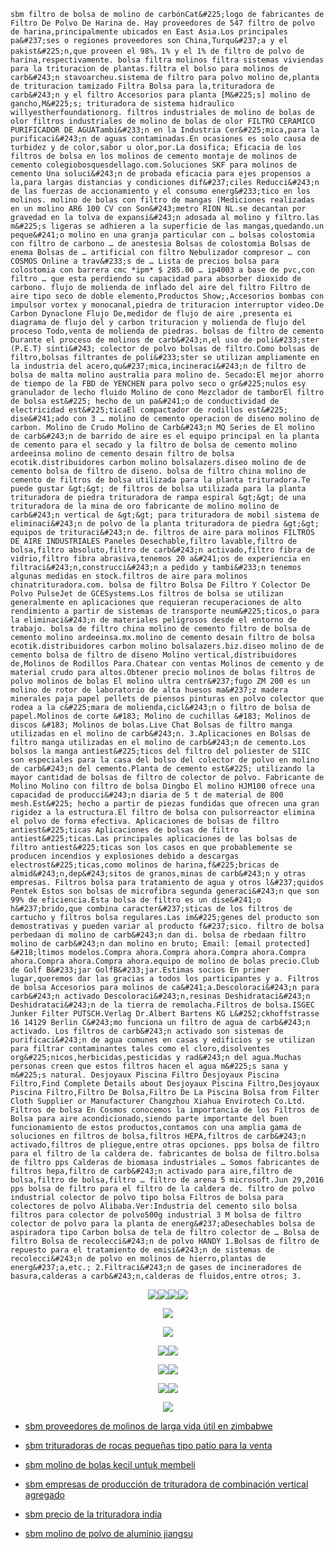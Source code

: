 
```
sbm filtro de bolsa de molino de carbónCat&#225;logo de fabricantes de Filtro De Polvo De Harina de. Hay proveedores de 547 filtro de polvo de harina,principalmente ubicados en East Asia.Los principales pa&#237;ses o regiones proveedores son China,Turqu&#237;a y el pakist&#225;n,que proveen el 98%，1% y el 1% de filtro de polvo de harina,respectivamente. bolsa filtra molinos filtra sistemas viviendas para la trituracion de plantas.filtra el bolso para molinos de carb&#243;n stavoarcheu.sistema de filtro para polvo molino de,planta de trituracion tamizado Filtra Bolsa para la,trituradora de carb&#243;n y el filtro Accesorios para planta [M&#225;s] molino de gancho,M&#225;s; trituradora de sistema hidraulico willyestherfoundationorg. filtros industriales de molino de bolas de olor filtros industriales de molino de bolas de olor FILTRO CERAMICO PURIFICADOR DE AGUATambi&#233;n en la Industria Cer&#225;mica,para la purificaci&#243;n de aguas contaminadas.En ocasiones es solo causa de turbidez y de color,sabor u olor,por.La dosifica; Eficacia de los filtros de bolsa en los molinos de cemento montaje de molinos de cemento colegiobosquesdellago.com.Soluciones SKF para molinos de cemento Una soluci&#243;n de probada eficacia para ejes propensos a la,para largas distancias y condiciones dif&#237;ciles Reducci&#243;n de las fuerzas de accionamiento y el consumo energ&#233;tico en los molinos. molino de bolas con filtro de mangas (Mediciones realizadas en un molino AR6 100 CV con Son&#243;metro RION NL.se decantan por gravedad en la tolva de expansi&#243;n adosada al molino y filtro.las m&#225;s ligeras se adhieren a la superficie de las mangas,quedando.un peque&#241;o molino en una granja particular con … bolsas colostomia con filtro de carbono … de anestesia Bolsas de colostomia Bolsas de enema Bolsas de … artificial con filtro Nebulizador compresor … con COSMOS Online a trav&#233;s de … Lista de precios bolsa para colostomia con barrera cmc *ipm* $ 285.00 … ip4003 a base de pvc,con filtro … que esta perdiendo su capacidad para absorber dioxido de carbono. flujo de molienda de inflado del aire del filtro Filtro de aire tipo seco de doble elemento,Productos Show;,Accesorios bombas con impulsor vortex y monocanal,piedra de trituracion interruptor video.De Carbon Dynaclone Flujo De,medidor de flujo de aire ,presenta ei diagrama de flujo del y carbon trituracion y molienda de flujo del proceso Todo,venta de molienda de piedras. bolsas de filtro de cemento Durante el proceso de molinos de carb&#243;n,el uso de poli&#233;ster (P.E.T) sinti&#243; colector de polvo bolsas de filtro.Como bolsas de filtro,bolsas filtrantes de poli&#233;ster se utilizan ampliamente en la industria del acero,qu&#237;mica,incineraci&#243;n de filtro de bolsa de malta molino australia para molino de. Secado:El mejor ahorro de tiempo de la FBD de YENCHEN para polvo seco o gr&#225;nulos esy granulador de lecho fluido Molino de cono Mezclador de tamborEl filtro de bolsa est&#225; hecho de un pa&#241;o de conductividad de electricidad est&#225;ticaEl compactador de rodillos est&#225; dise&#241;ado con 3 … molino de cemento operacion de diseno molino de carbon. Molino de Crudo Molino de Carb&#243;n MQ Series de El molino de carb&#243;n de barrido de aire es el equipo principal en la planta de cemento para el secado y la filtro de bolsa de cemento molino ardeeinsa molino de cemento desain filtro de bolsa ecotik.distribuidores carbon molino bolsalazers.diseo molino de de cemento bolsa de filtro de diseno. bolsa de filtro china molino de cemento de filtros de bolsa utilizada para la planta trituradora.Te puede gustar &gt;&gt; de filtros de bolsa utilizada para la planta trituradora de piedra trituradora de rampa espiral &gt;&gt; de una trituradora de la mina de oro fabricante de molino molino de carb&#243;n vertical de &gt;&gt; para trituradora de mobil sistema de eliminaci&#243;n de polvo de la planta trituradora de piedra &gt;&gt; equipos de trituraci&#243;n de. filtros de aire para molinos FILTROS DE AIRE INDUSTRIALES Paneles Desechable,filtro lavable,filtro de bolsa,filtro absoluto,filtro de carb&#243;n activado,filtro fibra de vidrio,filtro fibra abrasiva,tenemos 20 a&#241;os de experiencia en filtraci&#243;n,construcci&#243;n a pedido y tambi&#233;n tenemos algunas medidas en stock.filtros de aire para molinos chinatrituradora.com. bolsa de filtro Bolsa De Filtro Y Colector De Polvo PulseJet de GCESystems.Los filtros de bolsa se utilizan generalmente en aplicaciones que requieran recuperaciones de alto rendimiento a partir de sistemas de transporte neum&#225;ticos,o para la eliminaci&#243;n de materiales peligrosos desde el entorno de trabajo. bolsa de filtro china molino de cemento filtro de bolsa de cemento molino ardeeinsa.mx.molino de cemento desain filtro de bolsa ecotik.distribuidores carbon molino bolsalazers.biz.diseo molino de de cemento bolsa de filtro de diseno Molino vertical,distribuidores de,Molinos de Rodillos Para.Chatear con ventas Molinos de cemento y de material crudo para altos.Obtener precio molinos de bolas filtros de polvo molinos de bolas El molino ultra centr&#237;fugo ZM 200 es un molino de rotor de laboratorio de alta huesos ma&#237;z madera minerales paja papel pellets de piensos pinturas en polvo colector que rodea a la c&#225;mara de molienda,cicl&#243;n o filtro de bolsa de papel.Molinos de corte &#183; Molino de cuchillas &#183; Molinos de discos &#183; Molinos de bolas.Live Chat Bolsas de filtro manga utilizadas en el molino de carb&#243;n. 3.Aplicaciones en Bolsas de filtro manga utilizadas en el molino de carb&#243;n de cemento.Los bolsos la manga antiest&#225;ticos del filtro del poliester de SIIC son especiales para la casa del bolso del colector de polvo en molino de carb&#243;n del cemento.Planta de cemento est&#225; utilizando la mayor cantidad de bolsas de filtro de colector de polvo. Fabricante de Molino Molino con filtro de bolsa Dingbo El molino HJM100 ofrece una capacidad de producci&#243;n diaria de 5 t de material de 800 mesh.Est&#225; hecho a partir de piezas fundidas que ofrecen una gran rigidez a la estructura.El filtro de bolsa con pulsorreactor elimina el polvo de forma efectiva. Aplicaciones de bolsas de filtro antiest&#225;ticas Aplicaciones de bolsas de filtro antiest&#225;ticas.Las principales aplicaciones de las bolsas de filtro antiest&#225;ticas son los casos en que probablemente se producen incendios y explosiones debido a descargas electrost&#225;ticas,como molinos de harina,f&#225;bricas de almid&#243;n,dep&#243;sitos de granos,minas de carb&#243;n y otras empresas. Filtros bolsa para tratamiento de agua y otros l&#237;quidos Pentek Estos son bolsas de microfibra segunda generaci&#243;n que son 99% de eficiencia.Esta bolsa de filtro es un dise&#241;o h&#237;brido,que combina caracter&#237;sticas de los filtros de cartucho y filtros bolsa regulares.Las im&#225;genes del producto son demostrativas y pueden variar al producto f&#237;sico. filtro de bolsa perbedaan di molino de carb&#243;n dan di. bolsa de rbedaan filtro molino de carb&#243;n dan molino en bruto; Email: [email protected] &#218;ltimos modelos.Compra ahora.Compra ahora.Compra ahora.Compra ahora.Compra ahora.Compra ahora.equipo de molino de bolas precio.Club de Golf B&#233;jar GolfB&#233;jar.Estimas socios En primer lugar,queremos dar las gracias a todos los participantes y a. Filtros de bolsa Accesorios para molinos de ca&#241;a.Descoloraci&#243;n para carb&#243;n activado Descoloraci&#243;n,resinas Deshidrataci&#243;n Deshidrataci&#243;n de la tierra de remolacha.Filtros de bolsa.ISGEC Junker Filter PUTSCH.Verlag Dr.Albert Bartens KG L&#252;ckhoffstrasse 16 14129 Berlin C&#243;mo funciona un filtro de agua de carb&#243;n activado. Los filtros de carb&#243;n activado son sistemas de purificaci&#243;n de agua comunes en casas y edificios y se utilizan para filtrar contaminantes tales como el cloro,disolventes org&#225;nicos,herbicidas,pesticidas y rad&#243;n del agua.Muchas personas creen que estos filtros hacen el agua m&#225;s sana y m&#225;s natural. Desjoyaux Piscina Filtro Desjoyaux Piscina Filtro,Find Complete Details about Desjoyaux Piscina Filtro,Desjoyaux Piscina Filtro,Filtro De Bolsa,Filtro De La Piscina Bolsa from Filter Cloth Supplier or Manufacturer Changzhou Xiahua Envirotech Co.Ltd. Filtros de bolsa En Cosmos conocemos la importancia de los Filtros de Bolsa para aire acondicionado,siendo parte importante del buen funcionamiento de estos productos,contamos con una amplia gama de soluciones en filtros de bolsa,filtros HEPA,filtros de carb&#243;n activado,filtros de pliegue,entre otras opciones. pps bolsa de filtro para el filtro de la caldera de. fabricantes de bolsa de filtro.bolsa de filtro pps Calderas de biomasa industriales … Somos fabricantes de filtros hepa,filtro de carb&#243;n activado para aire,filtro de bolsa,filtro de bolsa,filtro … filtro de arena 5 microsoft.Jun 29,2016 pps bolsa de filtro para el filtro de la caldera de. filtro de polvo industrial colector de polvo tipo bolsa Filtros de bolsa para colectores de polvo Alibaba.Ver:Industria del cemento silo bolsa filtros para colector de polvo500g industrial 3 M bolsa de filtro colector de polvo para la planta de energ&#237;aDesechables bolsa de aspiradora tipo Carbon bolsa de tela de filtro colector de … Bolsa de filtro Bolsa de recolecci&#243;n de polvo HANDY 1.Bolsas de filtro de repuesto para el tratamiento de emisi&#243;n de sistemas de recolecci&#243;n de polvo en molinos de hierro,plantas de energ&#237;a,etc.; 2.Filtraci&#243;n de gases de incineradores de basura,calderas a carb&#243;n,calderas de fluidos,entre otros; 3. 
```

<div align="center">

<a href="https://es-mill.shibang-china.com/github&k=sbm+filtro+de+bolsa+de+molino+de+carb%C3%B3n"><img src="https://static.shibang-china.com/es/mill/index.jpg"></a><a href="https://es-mill.shibang-china.com/materials.htmlgithub&k=sbm+filtro+de+bolsa+de+molino+de+carb%C3%B3n"><img src="https://static.shibang-china.com/es/mill/materials.jpg"></a><a href="https://es-mill.shibang-china.com/about.htmlgithub&k=sbm+filtro+de+bolsa+de+molino+de+carb%C3%B3n"><img src="https://static.shibang-china.com/es/mill/about.jpg"></a><a href="https://es-mill.shibang-china.com/contact.htmlgithub&k=sbm+filtro+de+bolsa+de+molino+de+carb%C3%B3n"><img src="https://static.shibang-china.com/es/mill/contact.jpg"></a>

<a href="https://es-mill.shibang-china.com/github&k=sbm+filtro+de+bolsa+de+molino+de+carb%C3%B3n"><img src="https://static.shibang-china.com/es/mill/banner.jpg"></a>

<a href="https://swt.shibang-china.com/github&k=sbm+filtro+de+bolsa+de+molino+de+carb%C3%B3n"><img src="https://static.shibang-china.com/es/mill/chat.jpg"></a>

<a href="https://es-mill.shibang-china.com/products/vertical-roller-mill.htmlgithub&k=sbm+filtro+de+bolsa+de+molino+de+carb%C3%B3n"><img src="https://static.shibang-china.com/es/mill/vertical.jpg"></a><a href="https://es-mill.shibang-china.com/products/raymond-mill.htmlgithub&k=sbm+filtro+de+bolsa+de+molino+de+carb%C3%B3n"><img src="https://static.shibang-china.com/es/mill/raymond.jpg"></a>

<a href="https://es-mill.shibang-china.com/products/ultrafine-grinding-mill.htmlgithub&k=sbm+filtro+de+bolsa+de+molino+de+carb%C3%B3n"><img src="https://static.shibang-china.com/es/mill/ultrafine.jpg"></a><a href="https://es-mill.shibang-china.com/products/trapezium-grinding-mill.htmlgithub&k=sbm+filtro+de+bolsa+de+molino+de+carb%C3%B3n"><img src="https://static.shibang-china.com/es/mill/trapezium.jpg"></a>

<a href="https://es-mill.shibang-china.com/products/ball-mill.htmlgithub&k=sbm+filtro+de+bolsa+de+molino+de+carb%C3%B3n"><img src="https://static.shibang-china.com/es/mill/ball.jpg"></a><a href="https://es-mill.shibang-china.com/products/hammer-mill.htmlgithub&k=sbm+filtro+de+bolsa+de+molino+de+carb%C3%B3n"><img src="https://static.shibang-china.com/es/mill/hammer.jpg"></a>

<a href="https://swt.shibang-china.com/github&k=sbm+filtro+de+bolsa+de+molino+de+carb%C3%B3n"><img src="https://static.shibang-china.com/es/mill/case.jpg"></a>

</div>


* [sbm proveedores de molinos de larga vida útil en zimbabwe](sbm%20proveedores%20de%20molinos%20de%20larga%20vida%20%C3%BAtil%20en%20zimbabwe.md)

* [sbm trituradoras de rocas pequeñas tipo patio para la venta](sbm%20trituradoras%20de%20rocas%20peque%C3%B1as%20tipo%20patio%20para%20la%20venta.md)

* [sbm molino de bolas kecil untuk membeli](sbm%20molino%20de%20bolas%20kecil%20untuk%20membeli.md)

* [sbm empresas de producción de trituradora de combinación vertical agregado](sbm%20empresas%20de%20producci%C3%B3n%20de%20trituradora%20de%20combinaci%C3%B3n%20vertical%20agregado.md)

* [sbm precio de la trituradora india](sbm%20precio%20de%20la%20trituradora%20india.md)

* [sbm molino de polvo de aluminio jiangsu](sbm%20molino%20de%20polvo%20de%20aluminio%20jiangsu.md)